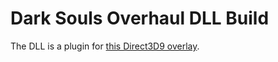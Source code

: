 # Dark Souls Overhaul DLL Build  

The DLL is a plugin for [this Direct3D9 overlay](https://github.com/SeanPesce/Direct3D9-Overlay).  

